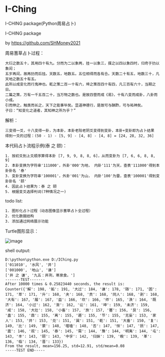 # I-Ching
I-CHING package(Python周易占卜)

 I-CHING package

 by  https://github.com/SHMoney2021


 周易蓍草占卜过程：

    大衍之数五十，其用四十有九。分而为二以象两，挂一以象三，揲之以四以象四时，归奇于扐以象闰；
    五岁再闰，故再扐而后挂。天数五，地数五。五位相得而各有合。天数二十有五，地数三十，凡天地之数五十有五。
    此所以成变化而行鬼神也。乾之策二百一十有六，坤之策百四十有四，凡三百有六十，当期之日。
    二篇之策，万有一千五百二十，当万物之数也。是故四营而成《易》，十有八变而成卦，八卦而小成。
    引而伸之，触类而长之，天下之能事毕矣。显道神德行，是故可与酬酢，可与祐神矣。
    子曰：“知变化之道者，其知神之所为乎？”

 解析：

    三变得一爻，十八变得一卦，为本卦，本卦老阳老阴爻变得到变卦，本卦+变卦即为占卜结果
    得到一爻的过程：(50 - 1) - [5, 9] - [4, 8] - [4, 8] = [24, 28, 32, 36]
 
本代码占卜流程示例(泰 之 颐)：

    1. 按初爻到上爻顺序算得本卦 [7, 9, 9, 8, 8, 6]，从而变卦为 [7, 6, 6, 8, 8, 9]
    2. 本卦变换为字符串'111000'，外卦'000'为地， 内卦'111'为天，查表'111000'得到本卦卦名 '泰'
    3. 变卦变换为字符串'100001'，外卦'001'为山， 内卦'100'为雷，查表'100001'得到变卦卦名 '颐'
    4. 因此占卜结果为：泰 之 颐
    5. 根据变爻选择判词(7种情况之一)
todo list:

    1. 图形化占卜过程（动态图像显示蓍草占卜全过程）
    2. 优化数据结构
    3. 添加通过网络展示功能


 Turtle图形显示：

![image](https://pic2.zhimg.com/80/v2-2ab66b3815bec7574eb344ced0739271_1440w.jpg)


 shell output:

    D:\python\python.exe D:/IChing.py
    ['011010', '水风', '井']
    ['001000', '地山', '谦']
    ['井 之 谦', '九五：井冽，寒泉食。']
    -------TEST-------
    After 10000 times & 0.25823440 seconds, the result is:
    Counter({'解': 198, '姤': 191, '大过': 184, '谦': 178, '随': 171, '困': 171, '萃': 171, '升': 168, '夬': 168, '贲': 168, '同人': 168, '剥': 168, '大有': 167, '履': 167, '益': 166, '坎': 166, '师': 165, '涣': 164, '既济': 164, '小过': 162, '渐': 162, '讼': 161, '坤': 159, '未济': 159, '咸': 158, '大壮': 158, '小畜': 157, '旅': 157, '蹇': 156, '艮': 156, '蛊': 155, '鼎': 155, '离': 155, '遯': 155, '节': 155, '无妄': 153, '家人': 153, '井': 153, '兑': 151, '巽': 151, '乾': 151, '大畜': 150, '复': 149, '比': 149, '蒙': 148, '噬嗑': 148, '否': 147, '恒': 147, '损': 147, '震': 146, '观': 145, '泰': 145, '需': 144, '豫': 144, '明夷': 144, '屯': 143, '丰': 143, '颐': 143, '中孚': 142, '归妹': 139, '睽': 139, '革': 136, '临': 134, '晋': 133})
    From the result, mean=156.25, std=12.91, std/mean=0.08
    -----TEST END-----






